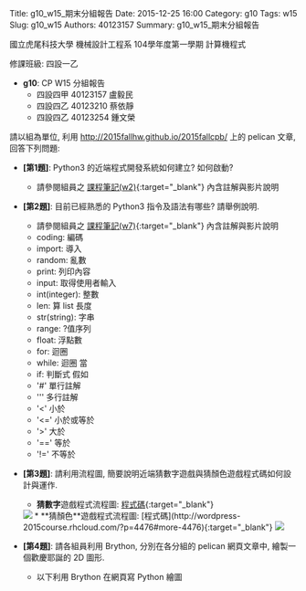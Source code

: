 Title: g10_w15_期末分組報告
Date: 2015-12-25 16:00
Category: g10
Tags: w15
Slug: g10_w15
Authors: 40123157
Summary: g10_w15_期末分組報告

國立虎尾科技大學 機械設計工程系 104學年度第一學期 計算機程式

修課班級: 四設一乙

  * **g10**: CP W15 分組報告
     * 四設四甲 40123157 盧毅民
     * 四設四乙 40123210 蔡依靜
     * 四設四乙 40123254 鍾文榮

請以組為單位, 利用 <http://2015fallhw.github.io/2015fallcpb/> 上的 pelican 文章, 回答下列問題:

  * **[第1題]**: Python3 的近端程式開發系統如何建立? 如何啟動?
     * 請參閱組員之 [課程筆記(w2)](http://2015fallhw.github.io/2015fallcpb/user/40123157/2015cp_hw_w2.html){:target="_blank"} 內含註解與影片說明
  * **[第2題]**: 目前已經熟悉的 Python3 指令及語法有哪些? 請舉例說明.
     * 請參閱組員之 [課程筆記(w7)](http://2015fallhw.github.io/2015fallcpb/user/40123157/2015cp_hw_w7.html){:target="_blank"} 內含註解與影片說明
     * coding: 編碼
     * import: 導入
     * random: 亂數
     * print: 列印內容
     * input: 取得使用者輸入
     * int(integer): 整數
     * len: 算 list 長度
     * str(string): 字串
     * range: ?值序列
     * float: 浮點數
     * for: 迴圈
     * while: 迴圈 當
     * if: 判斷式 假如
     * '#' 單行註解
     * ''' 多行註解
     * '<' 小於
     * '<=' 小於或等於
     * '>' 大於
     * '==' 等於
     * '!=' 不等於
  * **[第3題]**: 請利用流程圖, 簡要說明近端猜數字遊戲與猜顏色遊戲程式碼如何設計與運作.
     * **猜數字**遊戲程式流程圖: [程式碼](http://wordpress-2015course.rhcloud.com/?p=4319){:target="_blank"}
     <img src="https://copy.com/ILM0PrNuEYNhGIE8">
    * **猜顏色**遊戲程式流程圖: [程式碼](http://wordpress-2015course.rhcloud.com/?p=4476#more-4476){:target="_blank"}
    <img src="https://copy.com/HTIyJXYME9jV6aVD">

  * **[第4題]**: 請各組員利用 Brython, 分別在各分組的 pelican 網頁文章中, 繪製一個歡慶耶誕的 2D 圖形.
     * 以下利用 Brython 在網頁寫 Python 繪圖

<!-- 導入 brython.js -->

<script type="text/javascript" src="js/Brython3.2.3-20151122-082712/brython.js"></script>

<!-- 啟動 brython() -->

<script>
window.onload=function(){
brython(1);
}
</script>

<!-- 以下利用 Brython 程式執行繪圖 -->

<canvas id="plotarea" width="500" height="500"></canvas>

<script type="text/python3">
# 導入 doc
from browser import document as doc
from browser import console
import math

# 準備繪圖畫布
canvas = doc["plotarea"]
ctx = canvas.getContext("2d")

#寫字
ctx.font="30px Arial";
ctx.fillText("★Merry Christmas",100,100); 
ctx.fillText("&Happy New Year",250,150); 

# 進行座標轉換, x 軸不變, y 軸反向且移動 500 光點
ctx.setTransform(1, 0, 0, -1, 0, 500)

# 大禮物(方形)
ctx.beginPath()
ctx.lineWidth = 5
ctx.moveTo(94, 30)
ctx.lineTo(86, 180)
ctx.lineTo(293, 180)
ctx.lineTo(279, 30)
ctx.lineTo(94, 30)
# 大禮物(緞帶)
ctx.lineTo(91, 92)
ctx.lineTo(285, 86)
ctx.lineTo(286, 105)
ctx.lineTo(90, 117)
ctx.lineTo(86, 180)
ctx.lineTo(174, 180)
ctx.lineTo(179, 30)
ctx.lineTo(199, 30)
ctx.lineTo(199, 180)
# 大禮物(蝴蝶結)
ctx.lineTo(186, 180)
ctx.lineTo(237, 206)
ctx.lineTo(228, 256)
ctx.lineTo(190, 230)
ctx.lineTo(186, 180)
ctx.lineTo(178, 241)
ctx.lineTo(144, 279)
ctx.lineTo(138, 223)
ctx.lineTo(186, 180)
ctx.strokeStyle = "rgb(255, 0, 0)"
ctx.stroke()

# 小禮物(方形)
ctx.beginPath()
ctx.lineWidth = 3
ctx.moveTo(316, 30)
ctx.lineTo(312, 105)
ctx.lineTo(416, 105)
ctx.lineTo(409, 30)
ctx.lineTo(316, 30)
# 小禮物(緞帶)
ctx.lineTo(315, 61)
ctx.lineTo(412, 58)
ctx.lineTo(413, 76)
ctx.lineTo(314, 73)
ctx.lineTo(312, 105)
ctx.lineTo(356, 105)
ctx.lineTo(353, 30)
ctx.lineTo(365, 30)
ctx.lineTo(369, 105)
# 小禮物(蝴蝶結)
ctx.lineTo(362, 105)
ctx.lineTo(388, 115)
ctx.lineTo(390, 143)
ctx.lineTo(368, 127)
ctx.lineTo(362, 105)
ctx.lineTo(355, 131)
ctx.lineTo(328, 140)
ctx.lineTo(332, 119)
ctx.lineTo(362, 105)
ctx.strokeStyle = "rgb(0, 255, 0)"
ctx.stroke()

</script>




